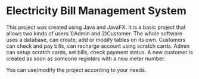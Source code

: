 # Electricity Bill Management System

This project was created using Java and JavaFX. It is a basic project that allows two kinds of users 1)Admin and 2)Customer. The whole software uses a database, can create, add or modify tables on its own.
Customers can check and pay bills, can recharge account using scratch cards.
Admin can setup scratch cards, set bills, check payment status.
A new customer is created as soon as someone registers with a new meter number.

You can use/modify the project according to your needs.
